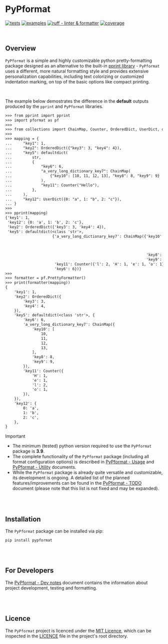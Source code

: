 # PyPformat

[![tests](https://github.com/SpectraL519/pypformat/actions/workflows/tests.yaml/badge.svg)](https://github.com/SpectraL519/pypformat/actions/workflows/tests)
[![examples](https://github.com/SpectraL519/pypformat/actions/workflows/examples.yaml/badge.svg)](https://github.com/SpectraL519/pypformat/actions/workflows/examples)
[![ruff - linter & formatter](https://github.com/SpectraL519/pypformat/actions/workflows/ruff.yaml/badge.svg)](https://github.com/SpectraL519/pypformat/actions/workflows/ruff)
[![coverage](https://img.shields.io/endpoint?url=https://gist.githubusercontent.com/SpectraL519/60ba7283e412ea91cd2db2b3b649003d/raw/pypf_covbadge.json)]()

<br />

## Overview

`PyPformat` is a simple and highly customizable python pretty-formatting package designed as an alternative to the built-in [pprint library](https://docs.python.org/3/library/pprint.html) - `PyPformat` uses a different, more natural formatting style and provides extensive personalization capabilities, including text colorizing or customized indentation marking, on top of the basic options like compact printing.

<br />

The example below demostrates the difference in the **default** outputs produced by the `pprint` and `PyPformat` libraries.

```txt
>>> from pprint import pprint
>>> import pformat as pf
>>>
>>> from collections import ChainMap, Counter, OrderedDict, UserDict, defaultdict
>>>
>>> mapping = {
...     "key1": 1,
...     "key2": OrderedDict({"key3": 3, "key4": 4}),
...     "key5": defaultdict(
...         str,
...         {
...             "key6": 6,
...             "a_very_long_dictionary_key7": ChainMap(
...                 {"key10": [10, 11, 12, 13], "key8": 8, "key9": 9}
...             ),
...             "key11": Counter("Hello"),
...         },
...     ),
...     "key12": UserDict({0: "a", 1: "b", 2: "c"}),
... }
>>>
>>> pprint(mapping)
{'key1': 1,
 'key12': {0: 'a', 1: 'b', 2: 'c'},
 'key2': OrderedDict({'key3': 3, 'key4': 4}),
 'key5': defaultdict(<class 'str'>,
                     {'a_very_long_dictionary_key7': ChainMap({'key10': [10,
                                                                         11,
                                                                         12,
                                                                         13],
                                                               'key8': 8,
                                                               'key9': 9}),
                      'key11': Counter({'l': 2, 'H': 1, 'e': 1, 'o': 1}),
                      'key6': 6})}
>>>
>>> formatter = pf.PrettyFormatter()
>>> print(formatter(mapping))
{
    'key1': 1,
    'key2': OrderedDict({
        'key3': 3,
        'key4': 4,
    }),
    'key5': defaultdict(<class 'str'>, {
        'key6': 6,
        'a_very_long_dictionary_key7': ChainMap({
            'key10': [
                10,
                11,
                12,
                13,
            ],
            'key8': 8,
            'key9': 9,
        }),
        'key11': Counter({
            'H': 1,
            'e': 1,
            'l': 2,
            'o': 1,
        }),
    }),
    'key12': {
        0: 'a',
        1: 'b',
        2: 'c',
    },
}
```

> [!IMPORTANT]
>
> - The minimum (tested) python version required to use the `PyPformat` package is **3.9**.
> - The complete functionality of the `PyPformat` package (including all format configuration options) is described in [PyPformat - Usage](https://github.com/SpectraL519/repo/blob/master/docs/usage.md) and [PyPformat - Utility](https://github.com/SpectraL519/repo/blob/master/docs/utility.md) documents.
> - While the `PyPformat` package is already quite versatile and customizable, its development is ongoing. A detailed list of the planned features/improvements can be found in the [PyPformat - TODO](https://github.com/SpectraL519/repo/blob/master/docs/todo.md) document (please note that this list is not fixed and may be expanded).

<br />
<br />

## Installation

The `PyPformat` package can be installed via pip:

```shell
pip install pypformat
```

<br />
<br />

## For Developers

The [PyPformat - Dev notes](https://github.com/SpectraL519/repo/blob/master/docs/dev_notes.md) document contains the information about project development, testing and formatting.

<br />
<br />

## Licence

The `PyPformat` project is licenced under the [MIT Licence](https://opensource.org/license/mit/), which can be inspected in the [LICENCE](https://github.com/SpectraL519/repo/blob/master/LICENSE) file in the project's root directory.

